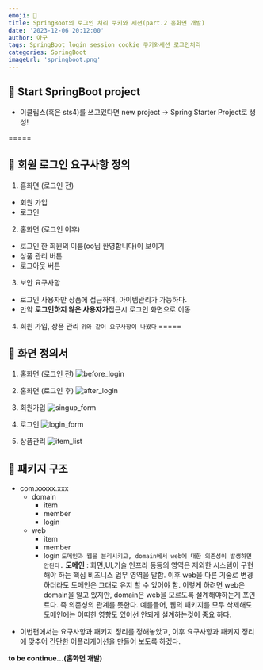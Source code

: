 ```yaml
---
emoji: 🪼
title: SpringBoot의 로그인 처리 쿠키와 세션(part.2 홈화면 개발)
date: '2023-12-06 20:12:00'
author: 아구
tags: SpringBoot login session cookie 쿠키와세션 로그인처리
categories: SpringBoot
imageUrl: 'springboot.png'
---
```


## 🎈 Start SpringBoot project 
- 이클립스(혹은 sts4)를 쓰고있다면 new project -> Spring Starter Project로 생성!

=====

## 🌵 회원 로그인 요구사항 정의
1. 홈화면 (로그인 전)
  * 회원 가입
  * 로그인
2. 홈화면 (로그인 이후)
  * 로그인 한 회원의 이름(oo님 환영합니다)이 보이기
  * 상품 관리 버튼
  * 로그아웃 버튼
3. 보안 요구사항 
  * 로그인 사용자만 상품에 접근하며, 아이템관리가 가능하다.
  * 만약 **로그인하지 않은 사용자가**접근시 로그인 화면으로 이동
4. 회원 가입, 상품 관리
`위와 같이 요구사항이 나왔다`
=====

## 🌚 화면 정의서
1. 홈화면 (로그인 전)
  ![before_login](before_login.png)

2. 홈화면 (로그인 후)
  ![after_login](after_login.png)

3. 회원가입
  ![singup_form](singup_form.png)

4. 로그인
  ![login_form](login_form.png)

5. 상품관리
  ![item_list](item_list.png)


## 🌂 패키지 구조
  * com.xxxxx.xxx
    * domain
      - item
      - member
      - login
    * web
      - item
      - member
      - login
  `도메인과 웹을 분리시키고, domain에서 web에 대한 의존성이 발생하면 안된다.`
  **도메인** : 화면,UI,기술 인프라 등등의 영역은 제외한 시스템이 구현해야 하는 핵심 비즈니스 업무 영역을 말함.
  이후 web을 다른 기술로 변경하더라도 도메인은 그대로 유지 할 수 있어야 함.
  이렇게 하려면 web은 domain을 알고 있지만, domain은 web을 모르도록 설계해야하는게 포인트다. 즉 의존성의 관계를 뜻한다.
  예를들어, 웹의 패키지를 모두 삭제해도 도메인에는 어떠한 영향도 있어선 안되게 설계하는것이 중요 하다.

- 이번편에서는 요구사항과 패키지 정리를 정해놓았고, 이후 요구사항과 패키지 정리에 맞추어 간단한 어플리케이션을 만들어 보도록 하겠다.

**to be continue...(홈화면 개발)**